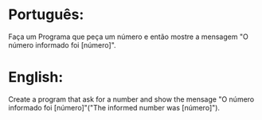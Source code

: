 # Português:

Faça um Programa que peça um número e então mostre a mensagem "O número informado foi [número]".

# English:

Create a program that ask for a number and show the mensage "O número informado foi [número]"("The informed number was [número]").
